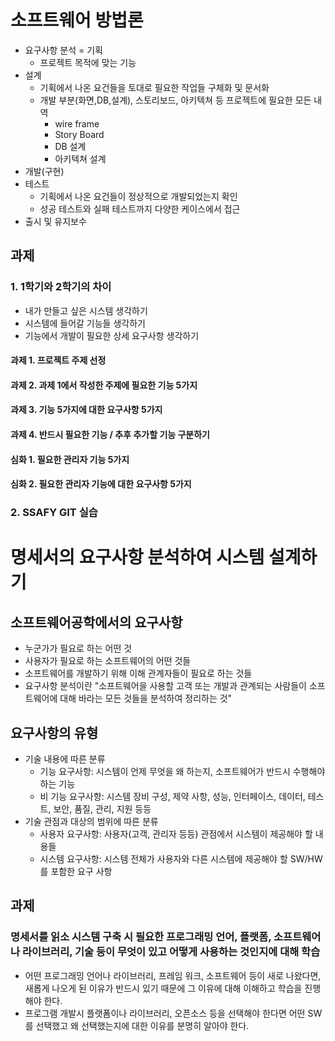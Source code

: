 # 소프트웨어 방법론
- 요구사항 분석 = 기획
  - 프로젝트 목적에 맞는 기능
- 설계
  - 기획에서 나온 요건들을 토대로 필요한 작업들 구체화 및 문서화
  - 개발 부분(화면,DB,설계), 스토리보드, 아키텍쳐 등 프로젝트에 필요한 모든 내역
    - wire frame
    - Story Board
    - DB 설계
    - 아키텍쳐 설계
- 개발(구현)
- 테스트
  - 기획에서 나온 요건들이 정상적으로 개발되었는지 확인
  - 성공 테스트와 실패 테스트까지 다양한 케이스에서 접근
- 출시 및 유지보수

## 과제
### 1. 1학기와 2학기의 차이
  - 내가 만들고 싶은 시스템 생각하기
  - 시스템에 들어갈 기능들 생각하기
  - 기능에서 개발이 필요한 상세 요구사항 생각하기
#### 과제 1. 프로젝트 주제 선정
#### 과제 2. 과제 1에서 작성한 주제에 필요한 기능 5가지
#### 과제 3. 기능 5가지에 대한 요구사항 5가지
#### 과제 4. 반드시 필요한 기능 / 추후 추가할 기능 구분하기
#### 심화 1. 필요한 관리자 기능 5가지
#### 심화 2. 필요한 관리자 기능에 대한 요구사항 5가지

### 2. SSAFY GIT 실습

# 명세서의 요구사항 분석하여 시스템 설계하기
## 소프트웨어공학에서의 요구사항
- 누군가가 필요로 하는 어떤 것
- 사용자가 필요로 하는 소프트웨어의 어떤 것들
- 소프트웨어를 개발하기 위해 이해 관계자들이 필요로 하는 것들
- 요구사항 분석이란 "소프트웨어을 사용할 고객 또는 개발과 관계되는 사람들이 소프트웨어에 대해 바라는 모든 것들을 분석하여 정리하는 것"

## 요구사항의 유형
- 기술 내용에 따른 분류
  - 기능 요구사항: 시스템이 언제 무엇을 왜 하는지, 소프트웨어가 반드시 수행해야하는 기능
  - 비 기능 요구사항: 시스템 장비 구성, 제약 사항, 성능, 인터페이스, 데이터, 테스트, 보안, 품질, 관리, 지원 등등
- 기술 관점과 대상의 범위에 따른 분류
  - 사용자 요구사항: 사용자(고객, 관리자 등등) 관점에서 시스템이 제공해야 할 내용들
  - 시스템 요구사항: 시스템 전체가 사용자와 다른 시스템에 제공해야 할 SW/HW를 포함한 요구 사항

## 과제
### 명세서를 읽소 시스템 구축 시 필요한 프로그래밍 언어, 플랫폼, 소프트웨어나 라이브러리, 기술 등이 무엇이 있고 어떻게 사용하는 것인지에 대해 학습
- 어떤 프로그래밍 언어나 라이브러리, 프레임 워크, 소프트웨어 등이 새로 나왔다면, 새롭게 나오게 된 이유가 반드시 있기 때문에 그 이유에 대해 이해하고 학습을 진행해야 한다.
- 프로그램 개발시 플랫폼이나 라이브러리, 오픈소스 등을 선택해야 한다면 어떤 SW를 선택했고 왜 선택했는지에 대한 이유를 분명히 알아야 한다.